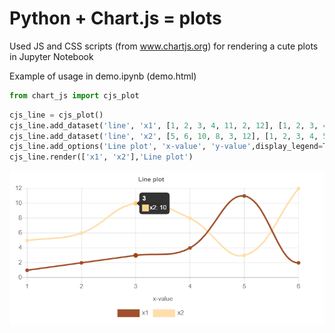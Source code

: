 # Python + Chart.js = plots
Used JS and CSS scripts (from www.chartjs.org) for rendering a cute plots in Jupyter Notebook

Example of usage in demo.ipynb (demo.html)

```python
from chart_js import cjs_plot
```


```python
cjs_line = cjs_plot()
cjs_line.add_dataset('line', 'x1', [1, 2, 3, 4, 11, 2, 12], [1, 2, 3, 4])
cjs_line.add_dataset('line', 'x2', [5, 6, 10, 8, 3, 12], [1, 2, 3, 4, 5, 6])
cjs_line.add_options('Line plot', 'x-value', 'y-value',display_legend=True, size=(3, 6))
cjs_line.render(['x1', 'x2'],'Line plot')
```

![Image description](https://github.com/romatolmach/python_chart_js_plot/blob/master/screenshot.png)
